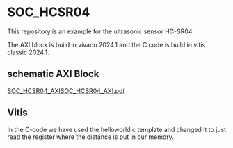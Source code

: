 # SOC_HCSR04
This repository is an example for the ultrasonic sensor HC-SR04. 

The AXI block is build in vivado 2024.1 and the C code is build in vitis classic 2024.1.



## schematic AXI Block

[SOC_HCSR04_AXISOC_HCSR04_AXI.pdf](SOC_HCSR04_AXI\SOC_HCSR04_AXISOC_HCSR04_AXI.pdf) 



## Vitis 

In the C-code we have used the helloworld.c template and changed it to just read the register where the distance is put in our memory.



